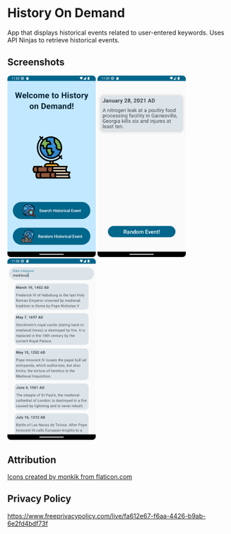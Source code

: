 # History On Demand

App that displays historical events related to user-entered keywords. Uses API Ninjas to retrieve historical events.

## Screenshots
<p>
  <kbd><img src="https://github.com/Joseph1864/History-On-Demand/blob/main/app/src/main/res/raw/main_screen.png" width="200"/></kbd>
  <kbd><img src="https://github.com/Joseph1864/History-On-Demand/blob/main/app/src/main/res/raw/random_screen.png" width="200"/></kbd>    
  <kbd><img src="https://github.com/Joseph1864/History-On-Demand/blob/main/app/src/main/res/raw/search_screen.png" width="200"/></kbd>
</p>

## Attribution
<a href="https://www.flaticon.com/authors/monkik" title="history icons">Icons created by monkik from flaticon.com</a> <br>

## Privacy Policy
https://www.freeprivacypolicy.com/live/fa612e67-f6aa-4426-b9ab-6e2fd4bdf73f
